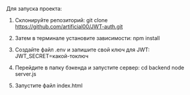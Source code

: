Для запуска проекта:
1) Склонируйте репозиторий:
git clone https://github.com/artificial00/JWT-auth.git

2) Затем в терминале установите зависимости:
npm install

3) Создайте файл .env и запишите свой ключ для JWT:
JWT_SECRET=какой-тоключ

4) Перейдите в папку бэкенда и запустите сервер:
cd backend
node server.js

5) Запустите файл index.html